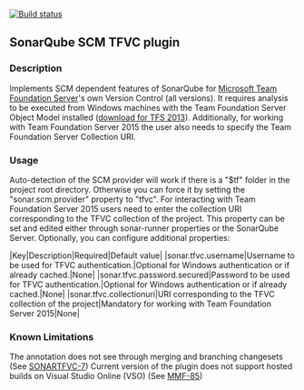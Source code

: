 [![Build status](https://ci.appveyor.com/api/projects/status/s2ko8rmp4iy9gq5n/branch/master?svg=true)](https://ci.appveyor.com/project/SonarSource/sonar-scm-tfvc/branch/master)

## SonarQube SCM TFVC plugin
### Description
Implements SCM dependent features of SonarQube for [Microsoft Team Foundation Server](http://en.wikipedia.org/wiki/Team_Foundation_Server)'s own Version Control (all versions).
It requires analysis to be executed from Windows machines with the Team Foundation Server Object Model installed ([download for TFS 2013](https://visualstudiogallery.msdn.microsoft.com/3278bfa7-64a7-4a75-b0da-ec4ccb8d21b6)). Additionally, for working with Team Foundation Server 2015 the user also needs to specify the Team Foundation Server Collection URI.
### Usage
Auto-detection of the SCM provider will work if there is a "$tf" folder in the project root directory. Otherwise you can force it by setting the "sonar.scm.provider" property to "tfvc".
For interacting with Team Foundation Server 2015 users need to enter the collection URI corresponding to the TFVC collection of the project. This property can be set and edited either through sonar-runner properties or the SonarQube Server.
Optionally, you can configure additional properties:

|Key|Description|Required|Default value|
|sonar.tfvc.username|Username to be used for TFVC authentication.|Optional for Windows authentication or if already cached.|None|
|sonar.tfvc.password.secured|Password to be used for TFVC authentication.|Optional for Windows authentication or if already cached.|None|
|sonar.tfvc.collectionuri|URI corresponding to the TFVC collection of the project|Mandatory for working with Team Foundation Server 2015|None|
### Known Limitations
The annotation does not see through merging and branching changesets (See [SONARTFVC-7](https://jira.sonarsource.com/browse/SONARTFVC-7))
Current version of the plugin does not support hosted builds on Visual Studio Online (VSO) (See [MMF-85](https://jira.sonarsource.com/browse/MMF-85))

